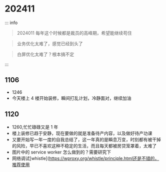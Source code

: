 # 202411

::: info

> 2024011 每年这个时候都是裁员的高峰期，希望能继续苟住

> 业务优化太难了，感觉已经到头了

> 白屏优化太难了？根本搞不定

:::

## 1106

- 1246
- 今天楼上 4 楼开始装修，瞬间打乱计划，冷静面对，继续加油

## 1120

- 1260,忙忙碌碌又是 1 年
- 楼上装修已趋于安静，现在要做的就是准备待产内容，以及做好待产功课
- 又要开始写一年一度的自我总结了，这一年真的是瞬息万变，时刻都有被干掉的风险，早已不喜欢这种不稳定的生活，而且每天都被房贷笼罩着，太难了
- 图片中的 service worker 怎么做到的？需要研究下
- 网络调试[whistle](https://wproxy.org/whistle/principle.html还是不错的，推荐使用
